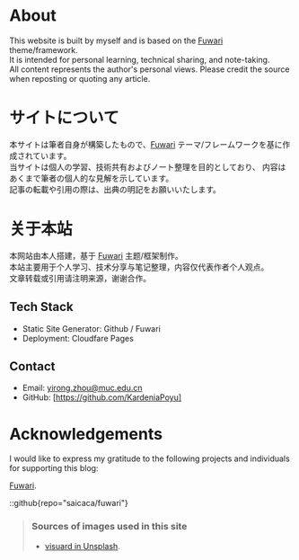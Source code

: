 # About

This website is built by myself and is based on the [Fuwari](https://github.com/saicaca/fuwari) theme/framework.  
It is intended for personal learning, technical sharing, and note-taking.  
All content represents the author's personal views. 
Please credit the source when reposting or quoting any article.

# サイトについて

本サイトは筆者自身が構築したもので、[Fuwari](https://github.com/saicaca/fuwari) テーマ/フレームワークを基に作成されています。  
当サイトは個人の学習、技術共有およびノート整理を目的としており、
内容はあくまで筆者の個人的な見解を示しています。  
記事の転載や引用の際は、出典の明記をお願いいたします。

# 关于本站

本网站由本人搭建，基于 [Fuwari](https://github.com/saicaca/fuwari) 主题/框架制作。  
本站主要用于个人学习、技术分享与笔记整理，内容仅代表作者个人观点。  
文章转载或引用请注明来源，谢谢合作。

## Tech Stack
- Static Site Generator: Github / Fuwari
- Deployment: Cloudfare Pages

## Contact
- Email: yirong.zhou@muc.edu.cn
- GitHub: [https://github.com/KardeniaPoyu]

# Acknowledgements

I would like to express my gratitude to the following projects and individuals for supporting this blog:

 [Fuwari](https://github.com/saicaca/fuwari).

::github{repo="saicaca/fuwari"}

> ### Sources of images used in this site
> - [visuard in Unsplash](https://unsplash.com/ja/@visuard).
